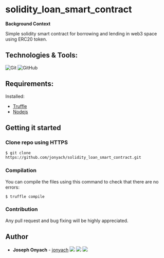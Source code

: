 # solidity_loan_smart_contract

**Background Context**

Simple solidity smart contract for borrowing and lending in web3 space using ERC20 token.

## Technologies & Tools:

![Git](https://img.shields.io/badge/≡-Git-F05032?logo=git&style=flat-square&labelColor=282828)
![GitHub](https://img.shields.io/badge/≡-GitHub-181717?logo=GitHub&style=flat-square&labelColor=282828)


## Requirements:
Installed:
- [Truffle](https://trufflesuite.com/docs/truffle/how-to/install/)
- [Nodejs](https://nodejs.org/en/download)

## Getting it started
### Clone repo using HTTPS
```
$ git clone https://github.com/jonyach/solidity_loan_smart_contract.git
```
### Compilation
You can compile the files using this command to check that there are no errors:

```
$ truffle compile
```

### Contribution
Any pull request and bug fixing will be highly appreciated.

## Author
* **Joseph Onyach** - [jonyach](https://github.com/jonyach)
[<img src="https://img.shields.io/badge/Twitter-1DA1F2.svg?&style=plastic&logo=twitter&logoColor=white"/>](https://twitter.com/joseph_onyach)
[<img src="https://img.shields.io/badge/Linkedin-0A66C2.svg?&style=plastic&logo=linkedin&logoColor=white"/>](https://www.linkedin.com/in/joseph-onyach-46bbb9223/)
[<img src="https://img.shields.io/badge/GitHub-181717.svg?&style=plastic&logo=github&logoColor=white"/>](https://github.com/jonyach)